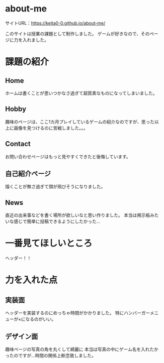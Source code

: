# about-me
サイトURL：https://keita0-0.github.io/about-me/

このサイトは授業の課題として制作しました。
ゲームが好きなので、そのページに力を入れました。

# 課題の紹介
## Home
ホームは書くことが思いつかなさ過ぎて超質素なものになってしまいました。

## Hobby
趣味のページは、ここ1カ月プレイしているゲームの紹介なのですが、思った以上に画像を見つけるのに苦戦しました。。。

## Contact
お問い合わせページはもっと見やすくできたと後悔しています。

## 自己紹介ページ
描くことが無さ過ぎて頭が飛びそうになりました。

## News
直近の出来事などを書く場所が欲しいなと思い作りました。
本当は掲示板みたいな感じで簡単に投稿できるようにしたかった…

# 一番見てほしいところ
ヘッダー！！

# 力を入れた点
## 実装面
ヘッダーを実装するのにめっちゃ時間がかかりました。
特にハンバーガーメニューが×になるのがいい。
## デザイン面
趣味ページの写真の角を丸くして綺麗に
    本当は写真の中にゲーム名を入れたかったのですが…時間の関係上断念致しました。
